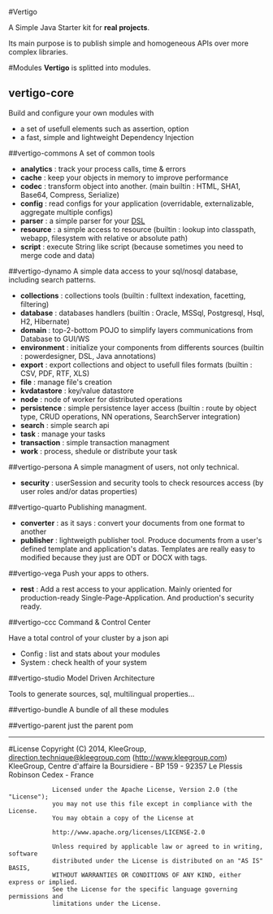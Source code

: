 #Vertigo

A Simple Java Starter  kit for **real projects**.

Its main purpose is to publish simple and homogeneous APIs over more complex libraries.


#Modules
__Vertigo__ is splitted into modules.

## vertigo-core
Build and configure your own modules with 

* a set of usefull elements such as assertion, option
* a fast, simple and lightweight Dependency Injection
 

##vertigo-commons
A set of common tools 

* __analytics__ : track your process calls, time & errors
* __cache__ : keep your objects in memory to improve performance
* __codec__ : transform object into another. (main builtin : HTML, SHA1, Base64, Compress, Serialize) 
* __config__ : read configs for your application (overridable, externalizable, aggregate multiple configs)
* __parser__ : a simple parser for your [DSL](http://en.wikipedia.org/wiki/Domain-specific_language)
* __resource__ : a simple access to resource (builtin : lookup into classpath, webapp, filesystem with relative or absolute path)
* __script__ : execute String like script (because sometimes you need to merge code and data)


##vertigo-dynamo
A simple data access to your sql/nosql database, including search patterns.
  
* __collections__ : collections tools (builtin : fulltext indexation, facetting, filtering)   
* __database__ : databases handlers (builtin : Oracle, MSSql, Postgresql, Hsql, H2, Hibernate)
* __domain__ : top-2-bottom POJO to simplify layers communications from Database to GUI/WS
* __environment__ : initialize your components from differents sources (builtin : powerdesigner, DSL, Java annotations)
* __export__ : export collections and object to usefull files formats (builtin : CSV, PDF, RTF, XLS)
* __file__ : manage file's creation
* __kvdatastore__ : key/value datastore
* __node__ : node of worker for distributed operations
* __persistence__ : simple persistence layer access (builtin : route by object type, CRUD operations, NN operations, SearchServer integration)
* __search__ : simple search api
* __task__ : manage your tasks
* __transaction__ : simple transaction managment 
* __work__ : process, shedule or distribute your task


##vertigo-persona 
A simple managment of users, not only technical.

* __security__ : userSession and security tools to check resources access (by user roles and/or datas properties)   


##vertigo-quarto 
Publishing managment.

* __converter__ : as it says : convert your documents from one format to another
* __publisher__ : lightweigth publisher tool. Produce documents from a user's defined template and application's datas. Templates are really easy to modified because they just are ODT or DOCX with tags.


##vertigo-vega
Push your apps to others.

* __rest__ : Add a rest access to your application. Mainly oriented for production-ready Single-Page-Application. And production's security ready.


##vertigo-ccc
Command & Control Center

Have a total control of your cluster by a json api

 * Config : list and stats about your modules 
 * System : check health of your system   
  

##vertigo-studio
Model Driven  Architecture

Tools to generate sources, sql, multilingual properties...

##vertigo-bundle
A bundle of all these modules


##vertigo-parent
just the parent pom

-----
#License
                Copyright (C) 2014, KleeGroup, direction.technique@kleegroup.com (http://www.kleegroup.com)
                KleeGroup, Centre d'affaire la Boursidiere - BP 159 - 92357 Le Plessis Robinson Cedex - France
                
                Licensed under the Apache License, Version 2.0 (the "License");
                you may not use this file except in compliance with the License.
                You may obtain a copy of the License at
                
                http://www.apache.org/licenses/LICENSE-2.0
                
                Unless required by applicable law or agreed to in writing, software
                distributed under the License is distributed on an "AS IS" BASIS,
                WITHOUT WARRANTIES OR CONDITIONS OF ANY KIND, either express or implied.
                See the License for the specific language governing permissions and
                limitations under the License.
